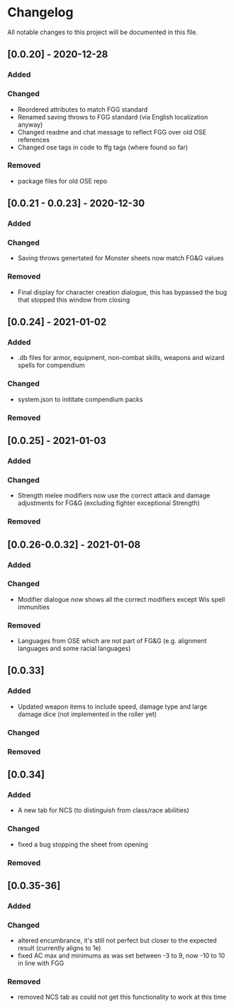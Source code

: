 # Changelog
All notable changes to this project will be documented in this file.

## [0.0.20] - 2020-12-28
### Added
### Changed
- Reordered attributes to match FGG standard
- Renamed saving throws to FGG standard (via English localization anyway)
- Changed readme and chat message to reflect FGG over old OSE references
- Changed ose tags in code to ffg tags (where found so far)
### Removed
- package files for old OSE repo

## [0.0.21 - 0.0.23] - 2020-12-30
### Added
### Changed
- Saving throws genertated for Monster sheets now match FG&G values
### Removed
- Final display for character creation dialogue, this has bypassed the bug that stopped this window from closing

## [0.0.24] - 2021-01-02
### Added
- .db files for armor, equipment, non-combat skills, weapons and wizard spells for compendium
### Changed
- system.json to inititate compendium packs
### Removed

## [0.0.25] - 2021-01-03
### Added
### Changed
- Strength melee modifiers now use the correct attack and damage adjustments for FG&G (excluding fighter exceptional Strength)
### Removed

## [0.0.26-0.0.32] - 2021-01-08
### Added
### Changed
- Modifier dialogue now shows all the correct modifiers except Wis spell immunities
### Removed
- Languages from OSE which are not part of FG&G (e.g. alignment languages and some racial languages)

## [0.0.33]
### Added
- Updated weapon items to include speed, damage type and large damage dice (not implemented in the roller yet)
### Changed
### Removed

## [0.0.34]
### Added
- A new tab for NCS (to distinguish from class/race abilities)
### Changed
- fixed a bug stopping the sheet from opening
### Removed

## [0.0.35-36]
### Added
### Changed
- altered encumbrance, it's still not perfect but closer to the expected result (currently aligns to 1e)
- fixed AC max and minimums as was set between -3 to 9, now -10 to 10 in line with FGG
### Removed
- removed NCS tab as could not get this functionality to work at this time
